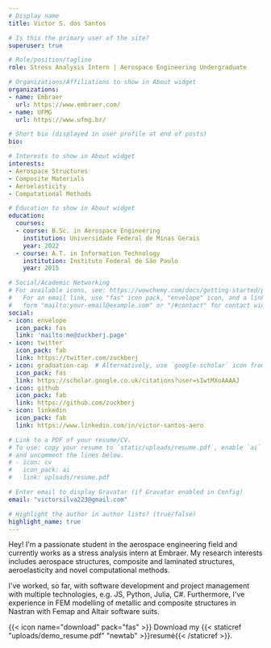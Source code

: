 ```yaml
---
# Display name
title: Victor S. dos Santos

# Is this the primary user of the site?
superuser: true

# Role/position/tagline
role: Stress Analysis Intern | Aerospace Engineering Undergraduate

# Organizations/Affiliations to show in About widget
organizations:
- name: Embraer
  url: https://www.embraer.com/
- name: UFMG
  url: https://www.ufmg.br/

# Short bio (displayed in user profile at end of posts)
bio:

# Interests to show in About widget
interests:
- Aerospace Structures
- Composite Materials
- Aeroelasticity
- Computational Methods

# Education to show in About widget
education:
  courses:
  - course: B.Sc. in Aerospace Engineering
    institution: Universidade Federal de Minas Gerais
    year: 2022
  - course: A.T. in Information Technology
    institution: Instituto Federal de São Paulo
    year: 2015

# Social/Academic Networking
# For available icons, see: https://wowchemy.com/docs/getting-started/page-builder/#icons
#   For an email link, use "fas" icon pack, "envelope" icon, and a link in the
#   form "mailto:your-email@example.com" or "/#contact" for contact widget.
social:
- icon: envelope
  icon_pack: fas
  link: 'mailto:me@zuckberj.page'
- icon: twitter
  icon_pack: fab
  link: https://twitter.com/zuckberj
- icon: graduation-cap  # Alternatively, use `google-scholar` icon from `ai` icon pack
  icon_pack: fas
  link: https://scholar.google.co.uk/citations?user=sIwtMXoAAAAJ
- icon: github
  icon_pack: fab
  link: https://github.com/zuckberj
- icon: linkedin
  icon_pack: fab
  link: https://www.linkedin.com/in/victor-santos-aero

# Link to a PDF of your resume/CV.
# To use: copy your resume to `static/uploads/resume.pdf`, enable `ai` icons in `params.toml`,
# and uncomment the lines below.
# - icon: cv
#   icon_pack: ai
#   link: uploads/resume.pdf

# Enter email to display Gravatar (if Gravatar enabled in Config)
email: "victorsilva223@gmail.com"

# Highlight the author in author lists? (true/false)
highlight_name: true
---
```


Hey! I'm a passionate student in the aerospace engineering field and currently works as a
stress analysis intern at Embraer. My research interests includes
aerospace structures, composite and laminated structures, aeroelasticity and novel computational
methods.

I've worked, so far, with software development and project management with multiple technologies,
e.g. JS, Python, Julia, C#. Furthermore, I've experience in FEM modelling of metallic and composite
structures in Nastran with Femap and Altair software suits.

{{< icon name="download" pack="fas" >}} Download my {{< staticref "uploads/demo_resume.pdf" "newtab" >}}resumé{{< /staticref >}}.
